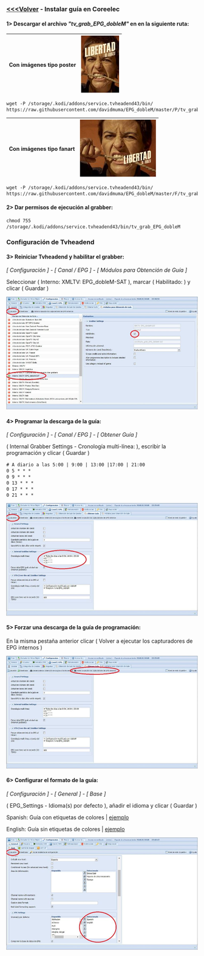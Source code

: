 ### [<<<Volver](https://github.com/davidmuma/EPG_dobleM) - Instalar guía en Coreelec
#### 1> Descargar el archivo <i>"tv_grab_EPG_dobleM"</i> en en la siguiente ruta:
| Con imágenes tipo poster | ![alt text](https://raw.githubusercontent.com/davidmuma/Canales_dobleM/master/Varios/EPG/poster.jpg)  |
| -	| - |
```
wget -P /storage/.kodi/addons/service.tvheadend43/bin/ https://raw.githubusercontent.com/davidmuma/EPG_dobleM/master/P/tv_grab_EPG_dobleM
```
| Con imágenes tipo fanart | ![alt text](https://raw.githubusercontent.com/davidmuma/Canales_dobleM/master/Varios/EPG/fanart.jpg)  |
| -	| - |
```
wget -P /storage/.kodi/addons/service.tvheadend43/bin/ https://raw.githubusercontent.com/davidmuma/EPG_dobleM/master/F/tv_grab_EPG_dobleM
```
#### 2> Dar permisos de ejecución al grabber:
```
chmod 755 /storage/.kodi/addons/service.tvheadend43/bin/tv_grab_EPG_dobleM
```
### <b>Configuración de Tvheadend </B>

#### 3> Reiniciar Tvheadend y habilitar el grabber:
<i>[ Configuración ] - [ Canal / EPG ] - [ Módulos para Obtención de Guía ]</i>

Seleccionar ( Interno: XMLTV: EPG_dobleM-SAT ), marcar ( Habilitado: ) y clicar ( Guardar )

![alt text](https://raw.githubusercontent.com/davidmuma/Canales_dobleM/master/Varios/EPG/tvheadend1.jpg)

#### 4> Programar la descarga de la guía:

<i>[ Configuración ] - [ Canal / EPG ] - [ Obtener Guía ]</i>
  
( Internal Grabber Settings - Cronología multi-línea: ), escribir la programación y clicar ( Guardar )
```
# A diario a las 5:00 | 9:00 | 13:00 |17:00 | 21:00
0 5 * * *
0 9 * * *
0 13 * * *
0 17 * * *
0 21 * * *
```
![alt text](https://raw.githubusercontent.com/davidmuma/Canales_dobleM/master/Varios/EPG/tvheadend2.jpg)

#### 5> Forzar una descarga de la guía de programación:

En la misma pestaña anterior clicar ( Volver a ejecutar los capturadores de EPG internos )

![alt text](https://raw.githubusercontent.com/davidmuma/Canales_dobleM/master/Varios/EPG/tvheadend3.jpg)

#### 6> Configurar el formato de la guía:

<i>[ Configuración ] - [ General ] - [ Base ]</i>

( EPG_Settings - Idioma(s) por defecto ), añadir el idioma y clicar ( Guardar )

Spanish: Guía con etiquetas de colores | [ejemplo](https://raw.githubusercontent.com/davidmuma/Canales_dobleM/master/Varios/EPG/kodicolor.jpg)

English: Guía sin etiquetas de colores | [ejemplo](https://raw.githubusercontent.com/davidmuma/Canales_dobleM/master/Varios/EPG/kodisincolor.jpg)

![alt text](https://raw.githubusercontent.com/davidmuma/Canales_dobleM/master/Varios/EPG/tvheadend4.jpg)
